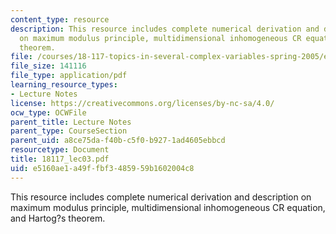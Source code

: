 ```yaml
---
content_type: resource
description: This resource includes complete numerical derivation and description
  on maximum modulus principle, multidimensional inhomogeneous CR equation, and Hartog?s
  theorem.
file: /courses/18-117-topics-in-several-complex-variables-spring-2005/e5160ae1a49ffbf3485959b1602004c8_18117_lec03.pdf
file_size: 141116
file_type: application/pdf
learning_resource_types:
- Lecture Notes
license: https://creativecommons.org/licenses/by-nc-sa/4.0/
ocw_type: OCWFile
parent_title: Lecture Notes
parent_type: CourseSection
parent_uid: a8ce75da-f40b-c5f0-b927-1ad4605ebbcd
resourcetype: Document
title: 18117_lec03.pdf
uid: e5160ae1-a49f-fbf3-4859-59b1602004c8
---
```

This resource includes complete numerical derivation and description on maximum modulus principle, multidimensional inhomogeneous CR equation, and Hartog?s theorem.